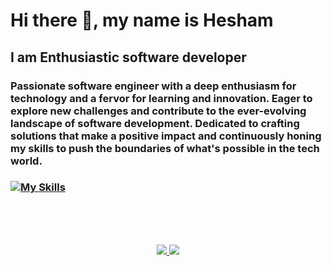 # Hi there 👋, my name is Hesham
## I am Enthusiastic software developer

### Passionate software engineer with a deep enthusiasm for technology and a fervor for learning and innovation. Eager to explore new challenges and contribute to the ever-evolving landscape of software development. Dedicated to crafting solutions that make a positive impact and continuously honing my skills to push the boundaries of what's possible in the tech world.

### [![My Skills](https://skillicons.dev/icons?i=html,css,js,react,nodejs,express,nest,py,django,graphql,mongodb,mysql,postgres,redis,sequelize)](https://skillicons.dev)


<br>
<br>
<br>

<p align="center">
  <a href="https://github.com/Hesham1902">
    <img src="https://skillicons.dev/icons?i=github" />
  </a>
    <a href="www.linkedin.com/in/hesham-maher-9232a9202">
    <img src="https://skillicons.dev/icons?i=linkedin" />
</p>
